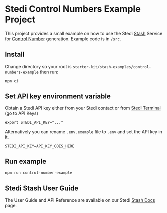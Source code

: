 # Stedi Control Numbers Example Project

This project provides a small example on how to use the Stedi [Stash](https://www.stedi.com/docs/stash) Service for [Control Number](https://www.stedi.com/blog/control-numbers-in-x12-edi) generation.
Example code is in `/src`.

## Install

Change directory so your root is `starter-kit/stash-examples/control-numbers-example` then run:

```shell
npm ci
```

## Set API key environment variable

Obtain a Stedi API key either from your Stedi contact or from [Stedi Terminal](https://terminal.stedi.com/) (go to API
Keys)

```shell
export STEDI_API_KEY="..."
```

Alternatively you can rename `.env.example` file to `.env` and set the API key in it.

```shell
STEDI_API_KEY=API_KEY_GOES_HERE
```

## Run example

```shell
npm run control-number-example
```

## Stedi Stash User Guide

The User Guide and API Reference are available on our Stedi [Stash Docs](https://www.stedi.com/docs/stash) page.
